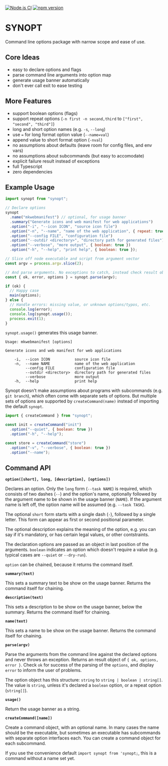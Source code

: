 [![Node.js CI](https://github.com/febeling/synopt/actions/workflows/node.js.yml/badge.svg)](https://github.com/febeling/synopt/actions/workflows/node.js.yml)
[![npm version](https://badge.fury.io/js/synopt.svg)](https://badge.fury.io/js/synopt)

# SYNOPT

Command line options package with narrow scope and ease of use.

## Core Ideas

- easy to declare options and flags
- parse command line arguments into option map
- generate usage banner automatically
- don't ever call exit to ease testing

## More Features

- support boolean options (flags)
- support repeat options (`-n first -n second,third` to `["first", "second", "third"]`)
- long and short option names (e.g. `-s`, `--long`)
- use `=` for long format option value (`--name=val`)
- append value to short format option (`-nval`)
- no assumptions about defaults (leave room for config files, and env vars)
- no assumptions about subcommands (but easy to accomodate)
- explicit failure result instead of exceptions
- full Typescript
- zero dependencies

## Example Usage

```js
import synopt from "synopt";

// Declare options
synopt
  .name("mkwebmanifest") // optional, for usage banner
  .summary("Generate icons and web manifest for web applications")
  .option("-i", "--icon ICON", "source icon file")
  .option("-n", "--name", "name of the web application", { repeat: true })
  .option("--config FILE", "configuration file")
  .option("--outdir <directory>", "directory path for generated files")
  .option("--verbose", "more output", { boolean: true })
  .option("-h", "--help", "print help", { boolean: true });

// Slice off node executable and script from argument vector
const argv = process.argv.slice(2);

// And parse arguments. No exceptions to catch, instead check result object
const { ok, error, options } = synopt.parse(argv);

if (ok) {
  // Happy case
  main(options);
} else {
  // Handle errors: missing value, or unknown options/typos, etc.
  console.log(error);
  console.log(synopt.usage());
  process.exit(1);
}
```

`synopt.usage()` generates this usage banner.

```
Usage: mkwebmanifest [options]

Generate icons and web manifest for web applications

    -i,  --icon ICON           source icon file
    -n,  --name NAME           name of the web application
         --config FILE         configuration file
         --outdir <directory>  directory path for generated files
         --verbose             more output
    -h,  --help                print help

```

Synopt doesn't make assumptions about programs with subcommands (e.g. `git branch`), which often come with separate sets of options. But multiple sets of options are supported by `createCommand(name)` instead of importing the default `synopt`.

```js
import { createCommand } from "synopt";

const init = createCommand("init")
  .option("--quiet", { boolean: true })
  .option("-h", "--help");

const store = createCommand("store")
  .option("-v", "--verbose", { boolean: true })
  .option("--name");
```

## Command API

**`option([short], long, [description], [options])`**

Declares an option. Only the `long` form (`--task NAME`) is required, which consists of two dashes (`--`) and the option's name, optionally followed by the argument name to be shown in the usage banner (`NAME`). If the argument name is left off, the option name will be assumed (e.g. `--task TASK`).

The optional `short` form starts with a single dash (`-`), followed by a single letter. This form can appear as first or second positional parameter.

The optional description explains the meaning of the option, e.g. you can say if it's mandatory, or has certain legal values, or other contstraints.

The declaration options are passed as an object in last position of the arguments. `boolean` indicates an option which doesn't require a value (e.g. typical cases are `--quiet` or `--dry-run`).

`option` can be chained, because it returns the command itself.

**`summary(text)`**

This sets a summary text to be show on the usage banner. Returns the command itself for chaining.

**`description(text)`**

This sets a description to be show on the usage banner, below the summary. Returns the command itself for chaining.

**`name(text)`**

This sets a name to be show on the usage banner. Returns the command itself for chaining.

**`parse(argv)`**

Parse the arguments from the command line against the declared options and never throws an exception. Returns an result object of `{ ok, options, error }`. Check `ok` for success of the parsing of the `options`, and display `error` to inform the user of problems.

The option object has this structure: `string` to `string | boolean | string[]`. The value is `string`, unless it's declared a `boolean` option, or a repeat option (`string[]`).

**`usage()`**

Return the usage banner as a string.

**`createCommand([name])`**

Create a command object, with an optional name. In many cases the name should be the executable, but sometimes an executable has subcommands with separate option interfaces each. You can create a command object for each subcommand.

If you use the convenience default `import synopt from 'synopt;`, this is a command without a name set yet.
